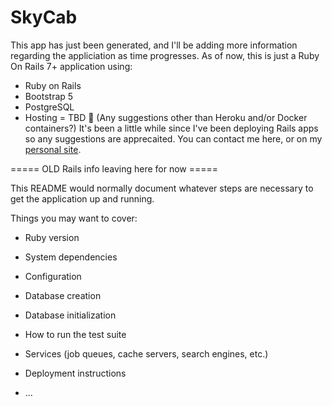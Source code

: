 # SkyCab

This app has just been generated, and I'll be adding more information regarding the appliciation as time progresses.  As of now, this is just a Ruby On Rails 7+ application using:

- Ruby on Rails
- Bootstrap 5
- PostgreSQL
- Hosting = TBD 🤔  (Any suggestions other than Heroku and/or Docker containers?)
It's been a little while since I've been deploying Rails apps so any suggestions are apprecaited. You can contact me here, or on my [personal site](https://colinstodd.com/#getInTouch).



===== OLD Rails info leaving here for now =====

This README would normally document whatever steps are necessary to get the
application up and running.

Things you may want to cover:

* Ruby version

* System dependencies

* Configuration

* Database creation

* Database initialization

* How to run the test suite

* Services (job queues, cache servers, search engines, etc.)

* Deployment instructions

* ...
